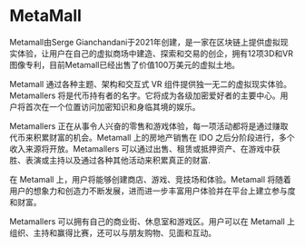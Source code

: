 # MetaMall

Metamall由Serge Gianchandani于2021年创建，是一家在区块链上提供虚拟现实体验，让用户在自己的虚拟商场中建造、探索和交易的创企，拥有12项3D和VR图像专利，目前Metamall已经出售了价值100万美元的虚拟土地。

Metamall 通过各种主题、架构和交互式 VR 组件提供独一无二的虚拟现实体验。Metamallers 将是代币持有者的名字。它将成为各级加密爱好者的主要中心。用户将首次在一个位置访问加密知识和身临其境的娱乐。

Metamallers 正在从事令人兴奋的零售和游戏体验，每一项活动都将是通过赚取代币来积累财富的机会。Metamall 上的房地产销售在 IDO 之后分阶段进行，多个收入来源将开放。Metamallers 可以通过出售、租赁或抵押资产、在游戏中获胜、表演或主持以及通过各种其他活动来积累真正的财富.

在 Metamall 上，用户将能够创建商店、游戏、竞技场和体验。Metamall 将随着用户的想象力和创造力不断发展，进而进一步丰富用户体验并在平台上建立参与度和财富。

Metamallers 可以拥有自己的商业街、休息室和游戏区。用户可以在 Metamall 上组织、主持和赢得比赛，还可以与朋友购物、见面和互动。
